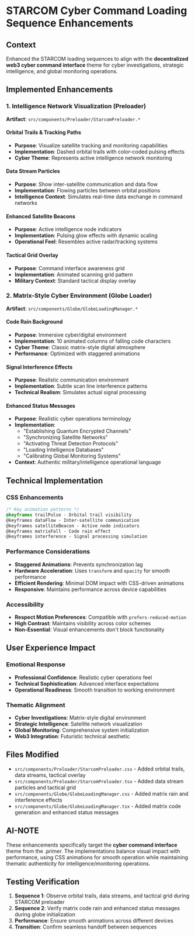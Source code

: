 # STARCOM Cyber Command Loading Sequence Enhancements

## Context
Enhanced the STARCOM loading sequences to align with the **decentralized web3 cyber command interface** theme for cyber investigations, strategic intelligence, and global monitoring operations.

## Implemented Enhancements

### 1. Intelligence Network Visualization (Preloader)
**Artifact**: `src/components/Preloader/StarcomPreloader.*`

#### Orbital Trails & Tracking Paths
- **Purpose**: Visualize satellite tracking and monitoring capabilities
- **Implementation**: Dashed orbital trails with color-coded pulsing effects
- **Cyber Theme**: Represents active intelligence network monitoring

#### Data Stream Particles
- **Purpose**: Show inter-satellite communication and data flow
- **Implementation**: Flowing particles between orbital positions
- **Intelligence Context**: Simulates real-time data exchange in command networks

#### Enhanced Satellite Beacons
- **Purpose**: Active intelligence node indicators
- **Implementation**: Pulsing glow effects with dynamic scaling
- **Operational Feel**: Resembles active radar/tracking systems

#### Tactical Grid Overlay
- **Purpose**: Command interface awareness grid
- **Implementation**: Animated scanning grid pattern
- **Military Context**: Standard tactical display overlay

### 2. Matrix-Style Cyber Environment (Globe Loader)
**Artifact**: `src/components/Globe/GlobeLoadingManager.*`

#### Code Rain Background
- **Purpose**: Immersive cyber/digital environment
- **Implementation**: 10 animated columns of falling code characters
- **Cyber Theme**: Classic matrix-style digital atmosphere
- **Performance**: Optimized with staggered animations

#### Signal Interference Effects
- **Purpose**: Realistic communication environment
- **Implementation**: Subtle scan line interference patterns
- **Technical Realism**: Simulates actual signal processing

#### Enhanced Status Messages
- **Purpose**: Realistic cyber operations terminology
- **Implementation**: 
  - "Establishing Quantum Encrypted Channels"
  - "Synchronizing Satellite Networks" 
  - "Activating Threat Detection Protocols"
  - "Loading Intelligence Databases"
  - "Calibrating Global Monitoring Systems"
- **Context**: Authentic military/intelligence operational language

## Technical Implementation

### CSS Enhancements
```css
/* Key animation patterns */
@keyframes trailPulse - Orbital trail visibility
@keyframes dataFlow - Inter-satellite communication
@keyframes satelliteBeacon - Active node indicators
@keyframes matrixFall - Code rain effect
@keyframes interference - Signal processing simulation
```

### Performance Considerations
- **Staggered Animations**: Prevents synchronization lag
- **Hardware Acceleration**: Uses `transform` and `opacity` for smooth performance
- **Efficient Rendering**: Minimal DOM impact with CSS-driven animations
- **Responsive**: Maintains performance across device capabilities

### Accessibility
- **Respect Motion Preferences**: Compatible with `prefers-reduced-motion`
- **High Contrast**: Maintains visibility across color schemes
- **Non-Essential**: Visual enhancements don't block functionality

## User Experience Impact

### Emotional Response
- **Professional Confidence**: Realistic cyber operations feel
- **Technical Sophistication**: Advanced interface expectations
- **Operational Readiness**: Smooth transition to working environment

### Thematic Alignment
- **Cyber Investigations**: Matrix-style digital environment
- **Strategic Intelligence**: Satellite network visualization
- **Global Monitoring**: Comprehensive system initialization
- **Web3 Integration**: Futuristic technical aesthetic

## Files Modified
- `src/components/Preloader/StarcomPreloader.css` - Added orbital trails, data streams, tactical overlay
- `src/components/Preloader/StarcomPreloader.tsx` - Added data stream particles and tactical grid
- `src/components/Globe/GlobeLoadingManager.css` - Added matrix rain and interference effects  
- `src/components/Globe/GlobeLoadingManager.tsx` - Added matrix code generation and enhanced status messages

## AI-NOTE
These enhancements specifically target the **cyber command interface** theme from the .primer. The implementations balance visual impact with performance, using CSS animations for smooth operation while maintaining thematic authenticity for intelligence/monitoring operations.

## Testing Verification
1. **Sequence 1**: Observe orbital trails, data streams, and tactical grid during STARCOM preloader
2. **Sequence 2**: Verify matrix code rain and enhanced status messages during globe initialization
3. **Performance**: Ensure smooth animations across different devices
4. **Transition**: Confirm seamless handoff between sequences
